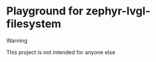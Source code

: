 # Playground for zephyr-lvgl-filesystem

> [!WARNING]
> This project is not intended for anyone else

